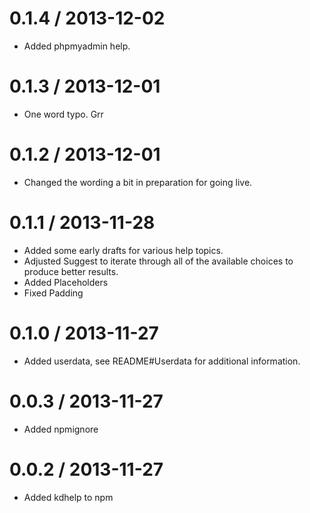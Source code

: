 # 0.1.4 / 2013-12-02

- Added phpmyadmin help.

# 0.1.3 / 2013-12-01

- One word typo. Grr

# 0.1.2 / 2013-12-01

- Changed the wording a bit in preparation for going live.

# 0.1.1 / 2013-11-28

 - Added some early drafts for various help topics.
 - Adjusted Suggest to iterate through all of the available choices to produce
  better results.
 - Added Placeholders
 - Fixed Padding

# 0.1.0 / 2013-11-27

 - Added userdata, see README#Userdata for additional information.

# 0.0.3 / 2013-11-27

 - Added npmignore

# 0.0.2 / 2013-11-27

 - Added kdhelp to npm

